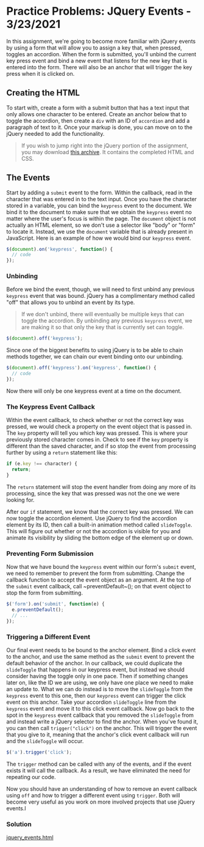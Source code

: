 
# Practice Problems: JQuery Events - 3/23/2021

In this assignment, we're going to become more familiar with jQuery events by using a form that will allow you to assign a key that, when pressed, toggles an accordion. When the form is submitted, you'll unbind the current key press event and bind a new event that listens for the new key that is entered into the form. There will also be an anchor that will trigger the key press when it is clicked on.

## Creating the HTML

To start with, create a form with a submit button that has a text input that only allows one character to be entered. Create an anchor below that to toggle the accordion, then create a `div` with an ID of `accordion` and add a paragraph of text to it. Once your markup is done, you can move on to the jQuery needed to add the functionality.

>If you wish to jump right into the jQuery portion of the assignment, you may download [this archive](https://d3jtzah944tvom.cloudfront.net/jquery_events/jquery-events.zip). It contains the completed HTML and CSS.

## The Events

Start by adding a `submit` event to the form. Within the callback, read in the character that was entered in to the text input. Once you have the character stored in a variable, you can bind the `keypress` event to the document. We bind it to the document to make sure that we obtain the `keypress` event no matter where the user's focus is within the page. The `document` object is not actually an HTML element, so we don't use a selector like "body" or "form" to locate it. Instead, we use the `document` variable that is already present in JavaScript. Here is an example of how we would bind our `keypress` event.

```javascript
$(document).on('keypress', function() {
  // code
});
```

### Unbinding

Before we bind the event, though, we will need to first unbind any previous `keypress` event that was bound. jQuery has a complimentary method called "off" that allows you to unbind an event by its type.

> If we don't unbind, there will eventually be multiple keys that can toggle the accordion. By unbinding any previous `keypress` event, we are making it so that only the key that is currently set can toggle.

```javascript
$(document).off('keypress');
```

Since one of the biggest benefits to using jQuery is to be able to chain methods together, we can chain our event binding onto our unbinding.

```javascript
$(document).off('keypress').on('keypress', function() {
  // code
});
```

Now there will only be one keypress event at a time on the document.

### The Keypress Event Callback

Within the event callback, to check whether or not the correct key was pressed, we would check a property on the event object that is passed in. The `key` property will tell you which key was pressed. This is where your previously stored character comes in. Check to see if the `key` property is different than the saved character, and if so stop the event from processing further by using a `return` statement like this:

```javascript
if (e.key !== character) {
  return;
}
```

The `return` statement will stop the event handler from doing any more of its processing, since the key that was pressed was not the one we were looking for.

After our `if` statement, we know that the correct key was pressed. We can now toggle the accordion element. Use jQuery to find the accordion element by its ID, then call a built-in animation method called `slideToggle`. This will figure out whether or not the accordion is visible for you and animate its visibility by sliding the bottom edge of the element up or down.

### Preventing Form Submission

Now that we have bound the `keypress` event within our form's `submit` event, we need to remember to prevent the form from submitting. Change the callback function to accept the event object as an argument. At the top of the `submit` event callback, call ~preventDefault~(); on that event object to stop the form from submitting.

```javascript
$('form').on('submit', function(e) {
  e.preventDefault();
  // ...
});
```

### Triggering a Different Event

Our final event needs to be bound to the anchor element. Bind a click event to the anchor, and use the same method as the `submit` event to prevent the default behavior of the anchor. In our callback, we could duplicate the `slideToggle` that happens in our keypress event, but instead we should consider having the toggle only in one pace. Then if something changes later on, like the ID we are using, we only have one place we need to make an update to. What we can do instead is to move the `slideToggle` from the `keypress` event to this one, then our `keypress` event can trigger the click event on this anchor. Take your accordion `slideToggle` line from the `keypress` event and move it to this click event callback. Now go back to the spot in the `keypress` event callback that you removed the `slideToggle` from and instead write a jQuery selector to find the anchor. When you've found it, you can then call `trigger("click")` on the anchor. This will trigger the event that you give to it, meaning that the anchor's click event callback will run and the `slideToggle` will occur.

```javascript
$('a').trigger('click');
```

The `trigger` method can be called with any of the events, and if the event exists it will call the callback. As a result, we have eliminated the need for repeating our code.

Now you should have an understanding of how to remove an event callback using `off` and how to trigger a different event using `trigger`. Both will become very useful as you work on more involved projects that use jQuery events.l

### Solution

[jquery_events.html](jquery_events.html)

